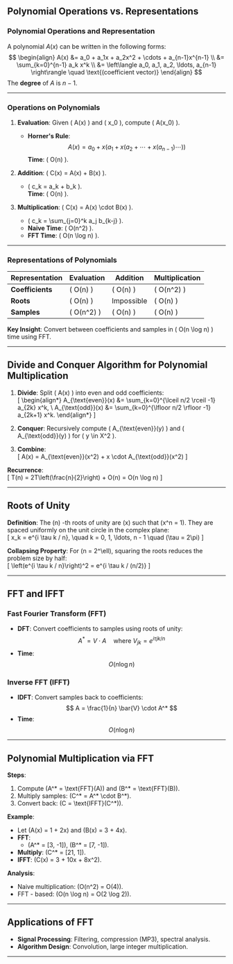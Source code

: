 
## Polynomial Operations vs. Representations

### Polynomial Operations and Representation  
A polynomial $A(x)$ can be written in the following forms:  
$$
\begin{align}
A(x) &= a_0 + a_1x + a_2x^2 + \cdots + a_{n-1}x^{n-1} \\
&= \sum_{k=0}^{n-1} a_k x^k \\
&= \left\langle a_0, a_1, a_2, \ldots, a_{n-1} \right\rangle \quad \text{(coefficient vector)}
\end{align}
$$
The **degree** of $A$ is $n-1$.

---

### Operations on Polynomials  
1. **Evaluation**: Given \( A(x) \) and \( x_0 \), compute \( A(x_0) \).  
   - **Horner's Rule**:  
     $$
     A(x) = a_0 + x\left(a_1 + x\left(a_2 + \cdots + x\left(a_{n-1}\right)\cdots\right)\right)
     $$
     **Time**: \( O(n) \).

2. **Addition**: \( C(x) = A(x) + B(x) \).  
   - \( c_k = a_k + b_k \).  
   **Time**: \( O(n) \).

3. **Multiplication**: \( C(x) = A(x) \cdot B(x) \).  
   - \( c_k = \sum_{j=0}^k a_j b_{k-j} \).  
   - **Naive Time**: \( O(n^2) \).  
   - **FFT Time**: \( O(n \log n) \).

---

### Representations of Polynomials  
| Representation | Evaluation | Addition | Multiplication |
|----------------|------------|----------|----------------|
| **Coefficients** | \( O(n) \) | \( O(n) \) | \( O(n^2) \) |
| **Roots** | \( O(n) \) | Impossible | \( O(n) \) |
| **Samples** | \( O(n^2) \) | \( O(n) \) | \( O(n) \) |

**Key Insight**: Convert between coefficients and samples in \( O(n \log n) \) time using FFT.

---

## Divide and Conquer Algorithm for Polynomial Multiplication  
1. **Divide**: Split \( A(x) \) into even and odd coefficients:  
   \[
   \begin{align*}
   A_{\text{even}}(x) &= \sum_{k=0}^{\lceil n/2 \rceil -1} a_{2k} x^k, \\
   A_{\text{odd}}(x) &= \sum_{k=0}^{\lfloor n/2 \rfloor -1} a_{2k+1} x^k.
   \end{align*}
   \]

2. **Conquer**: Recursively compute \( A_{\text{even}}(y) \) and \( A_{\text{odd}}(y) \) for \( y \in X^2 \).  

3. **Combine**:  
   \[
   A(x) = A_{\text{even}}(x^2) + x \cdot A_{\text{odd}}(x^2)
   \]

**Recurrence**:  
\[
T(n) = 2T\left(\frac{n}{2}\right) + O(n) = O(n \log n)
\]

---

## Roots of Unity  
**Definition**: The \(n\) -th roots of unity are \(x\) such that \(x^n = 1\). They are spaced uniformly on the unit circle in the complex plane:  
\[
x_k = e^{i \tau k / n}, \quad k = 0, 1, \ldots, n - 1 \quad (\tau = 2\pi)
\]

**Collapsing Property**: For \(n = 2^\ell\), squaring the roots reduces the problem size by half:  
\[
\left(e^{i \tau k / n}\right)^2 = e^{i \tau k / (n/2)}
\]

---

## FFT and IFFT  
### Fast Fourier Transform (FFT)  
- **DFT**: Convert coefficients to samples using roots of unity:  
$$
A^* = V \cdot A \quad \text{where } V_{jk} = e^{i \tau jk / n}
$$
- **Time**: $$O(n \log n)$$

### Inverse FFT (IFFT)  
- **IDFT**: Convert samples back to coefficients:  
$$
A = \frac{1}{n} \bar{V} \cdot A^*
$$
- **Time**: $$O(n \log n)$$
---

## Polynomial Multiplication via FFT  
**Steps**:  
1. Compute \(A^* = \text{FFT}(A)\) and \(B^* = \text{FFT}(B)\).  
2. Multiply samples: \(C^* = A^* \cdot B^*\).  
3. Convert back: \(C = \text{IFFT}(C^*)\).  

**Example**:  
- Let \(A(x) = 1 + 2x\) and \(B(x) = 3 + 4x\).  
- **FFT**:  
  - \(A^* = [3, -1]\), \(B^* = [7, -1]\).  
- **Multiply**: \(C^* = [21, 1]\).  
- **IFFT**: \(C(x) = 3 + 10x + 8x^2\).  

**Analysis**:  
- Naive multiplication: \(O(n^2) = O(4)\).  
- FFT - based: \(O(n \log n) = O(2 \log 2)\).  

---

## Applications of FFT  
- **Signal Processing**: Filtering, compression (MP3), spectral analysis.  
- **Algorithm Design**: Convolution, large integer multiplication.  

---